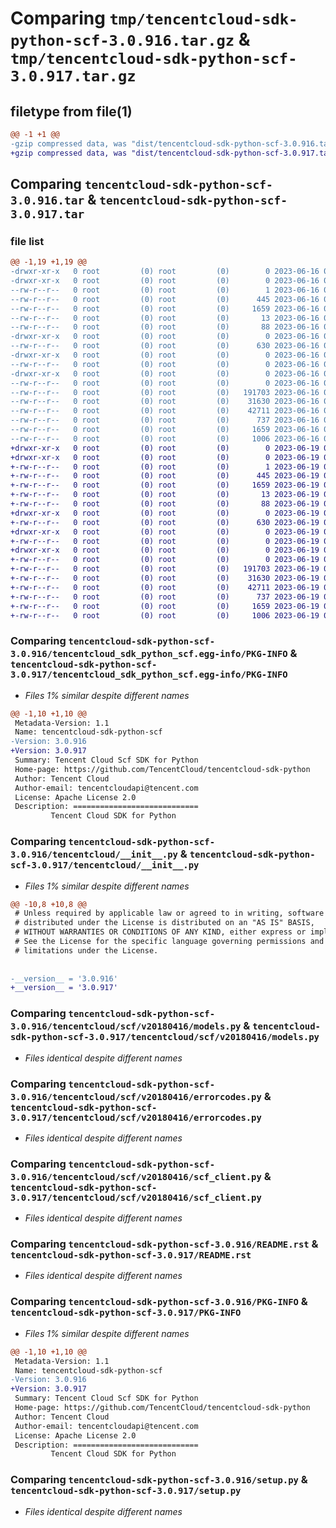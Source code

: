 # Comparing `tmp/tencentcloud-sdk-python-scf-3.0.916.tar.gz` & `tmp/tencentcloud-sdk-python-scf-3.0.917.tar.gz`

## filetype from file(1)

```diff
@@ -1 +1 @@
-gzip compressed data, was "dist/tencentcloud-sdk-python-scf-3.0.916.tar", last modified: Fri Jun 16 00:39:46 2023, max compression
+gzip compressed data, was "dist/tencentcloud-sdk-python-scf-3.0.917.tar", last modified: Mon Jun 19 00:31:32 2023, max compression
```

## Comparing `tencentcloud-sdk-python-scf-3.0.916.tar` & `tencentcloud-sdk-python-scf-3.0.917.tar`

### file list

```diff
@@ -1,19 +1,19 @@
-drwxr-xr-x   0 root         (0) root         (0)        0 2023-06-16 00:39:46.000000 tencentcloud-sdk-python-scf-3.0.916/
-drwxr-xr-x   0 root         (0) root         (0)        0 2023-06-16 00:39:46.000000 tencentcloud-sdk-python-scf-3.0.916/tencentcloud_sdk_python_scf.egg-info/
--rw-r--r--   0 root         (0) root         (0)        1 2023-06-16 00:39:46.000000 tencentcloud-sdk-python-scf-3.0.916/tencentcloud_sdk_python_scf.egg-info/dependency_links.txt
--rw-r--r--   0 root         (0) root         (0)      445 2023-06-16 00:39:46.000000 tencentcloud-sdk-python-scf-3.0.916/tencentcloud_sdk_python_scf.egg-info/SOURCES.txt
--rw-r--r--   0 root         (0) root         (0)     1659 2023-06-16 00:39:46.000000 tencentcloud-sdk-python-scf-3.0.916/tencentcloud_sdk_python_scf.egg-info/PKG-INFO
--rw-r--r--   0 root         (0) root         (0)       13 2023-06-16 00:39:46.000000 tencentcloud-sdk-python-scf-3.0.916/tencentcloud_sdk_python_scf.egg-info/top_level.txt
--rw-r--r--   0 root         (0) root         (0)       88 2023-06-16 00:39:46.000000 tencentcloud-sdk-python-scf-3.0.916/setup.cfg
-drwxr-xr-x   0 root         (0) root         (0)        0 2023-06-16 00:39:46.000000 tencentcloud-sdk-python-scf-3.0.916/tencentcloud/
--rw-r--r--   0 root         (0) root         (0)      630 2023-06-16 00:39:46.000000 tencentcloud-sdk-python-scf-3.0.916/tencentcloud/__init__.py
-drwxr-xr-x   0 root         (0) root         (0)        0 2023-06-16 00:39:46.000000 tencentcloud-sdk-python-scf-3.0.916/tencentcloud/scf/
--rw-r--r--   0 root         (0) root         (0)        0 2023-06-16 00:39:46.000000 tencentcloud-sdk-python-scf-3.0.916/tencentcloud/scf/__init__.py
-drwxr-xr-x   0 root         (0) root         (0)        0 2023-06-16 00:39:46.000000 tencentcloud-sdk-python-scf-3.0.916/tencentcloud/scf/v20180416/
--rw-r--r--   0 root         (0) root         (0)        0 2023-06-16 00:39:46.000000 tencentcloud-sdk-python-scf-3.0.916/tencentcloud/scf/v20180416/__init__.py
--rw-r--r--   0 root         (0) root         (0)   191703 2023-06-16 00:39:46.000000 tencentcloud-sdk-python-scf-3.0.916/tencentcloud/scf/v20180416/models.py
--rw-r--r--   0 root         (0) root         (0)    31630 2023-06-16 00:39:46.000000 tencentcloud-sdk-python-scf-3.0.916/tencentcloud/scf/v20180416/errorcodes.py
--rw-r--r--   0 root         (0) root         (0)    42711 2023-06-16 00:39:46.000000 tencentcloud-sdk-python-scf-3.0.916/tencentcloud/scf/v20180416/scf_client.py
--rw-r--r--   0 root         (0) root         (0)      737 2023-06-16 00:39:46.000000 tencentcloud-sdk-python-scf-3.0.916/README.rst
--rw-r--r--   0 root         (0) root         (0)     1659 2023-06-16 00:39:46.000000 tencentcloud-sdk-python-scf-3.0.916/PKG-INFO
--rw-r--r--   0 root         (0) root         (0)     1006 2023-06-16 00:39:46.000000 tencentcloud-sdk-python-scf-3.0.916/setup.py
+drwxr-xr-x   0 root         (0) root         (0)        0 2023-06-19 00:31:32.000000 tencentcloud-sdk-python-scf-3.0.917/
+drwxr-xr-x   0 root         (0) root         (0)        0 2023-06-19 00:31:32.000000 tencentcloud-sdk-python-scf-3.0.917/tencentcloud_sdk_python_scf.egg-info/
+-rw-r--r--   0 root         (0) root         (0)        1 2023-06-19 00:31:32.000000 tencentcloud-sdk-python-scf-3.0.917/tencentcloud_sdk_python_scf.egg-info/dependency_links.txt
+-rw-r--r--   0 root         (0) root         (0)      445 2023-06-19 00:31:32.000000 tencentcloud-sdk-python-scf-3.0.917/tencentcloud_sdk_python_scf.egg-info/SOURCES.txt
+-rw-r--r--   0 root         (0) root         (0)     1659 2023-06-19 00:31:32.000000 tencentcloud-sdk-python-scf-3.0.917/tencentcloud_sdk_python_scf.egg-info/PKG-INFO
+-rw-r--r--   0 root         (0) root         (0)       13 2023-06-19 00:31:32.000000 tencentcloud-sdk-python-scf-3.0.917/tencentcloud_sdk_python_scf.egg-info/top_level.txt
+-rw-r--r--   0 root         (0) root         (0)       88 2023-06-19 00:31:32.000000 tencentcloud-sdk-python-scf-3.0.917/setup.cfg
+drwxr-xr-x   0 root         (0) root         (0)        0 2023-06-19 00:31:32.000000 tencentcloud-sdk-python-scf-3.0.917/tencentcloud/
+-rw-r--r--   0 root         (0) root         (0)      630 2023-06-19 00:31:32.000000 tencentcloud-sdk-python-scf-3.0.917/tencentcloud/__init__.py
+drwxr-xr-x   0 root         (0) root         (0)        0 2023-06-19 00:31:32.000000 tencentcloud-sdk-python-scf-3.0.917/tencentcloud/scf/
+-rw-r--r--   0 root         (0) root         (0)        0 2023-06-19 00:31:32.000000 tencentcloud-sdk-python-scf-3.0.917/tencentcloud/scf/__init__.py
+drwxr-xr-x   0 root         (0) root         (0)        0 2023-06-19 00:31:32.000000 tencentcloud-sdk-python-scf-3.0.917/tencentcloud/scf/v20180416/
+-rw-r--r--   0 root         (0) root         (0)        0 2023-06-19 00:31:32.000000 tencentcloud-sdk-python-scf-3.0.917/tencentcloud/scf/v20180416/__init__.py
+-rw-r--r--   0 root         (0) root         (0)   191703 2023-06-19 00:31:32.000000 tencentcloud-sdk-python-scf-3.0.917/tencentcloud/scf/v20180416/models.py
+-rw-r--r--   0 root         (0) root         (0)    31630 2023-06-19 00:31:32.000000 tencentcloud-sdk-python-scf-3.0.917/tencentcloud/scf/v20180416/errorcodes.py
+-rw-r--r--   0 root         (0) root         (0)    42711 2023-06-19 00:31:32.000000 tencentcloud-sdk-python-scf-3.0.917/tencentcloud/scf/v20180416/scf_client.py
+-rw-r--r--   0 root         (0) root         (0)      737 2023-06-19 00:31:32.000000 tencentcloud-sdk-python-scf-3.0.917/README.rst
+-rw-r--r--   0 root         (0) root         (0)     1659 2023-06-19 00:31:32.000000 tencentcloud-sdk-python-scf-3.0.917/PKG-INFO
+-rw-r--r--   0 root         (0) root         (0)     1006 2023-06-19 00:31:32.000000 tencentcloud-sdk-python-scf-3.0.917/setup.py
```

### Comparing `tencentcloud-sdk-python-scf-3.0.916/tencentcloud_sdk_python_scf.egg-info/PKG-INFO` & `tencentcloud-sdk-python-scf-3.0.917/tencentcloud_sdk_python_scf.egg-info/PKG-INFO`

 * *Files 1% similar despite different names*

```diff
@@ -1,10 +1,10 @@
 Metadata-Version: 1.1
 Name: tencentcloud-sdk-python-scf
-Version: 3.0.916
+Version: 3.0.917
 Summary: Tencent Cloud Scf SDK for Python
 Home-page: https://github.com/TencentCloud/tencentcloud-sdk-python
 Author: Tencent Cloud
 Author-email: tencentcloudapi@tencent.com
 License: Apache License 2.0
 Description: ============================
         Tencent Cloud SDK for Python
```

### Comparing `tencentcloud-sdk-python-scf-3.0.916/tencentcloud/__init__.py` & `tencentcloud-sdk-python-scf-3.0.917/tencentcloud/__init__.py`

 * *Files 1% similar despite different names*

```diff
@@ -10,8 +10,8 @@
 # Unless required by applicable law or agreed to in writing, software
 # distributed under the License is distributed on an "AS IS" BASIS,
 # WITHOUT WARRANTIES OR CONDITIONS OF ANY KIND, either express or implied.
 # See the License for the specific language governing permissions and
 # limitations under the License.
 
 
-__version__ = '3.0.916'
+__version__ = '3.0.917'
```

### Comparing `tencentcloud-sdk-python-scf-3.0.916/tencentcloud/scf/v20180416/models.py` & `tencentcloud-sdk-python-scf-3.0.917/tencentcloud/scf/v20180416/models.py`

 * *Files identical despite different names*

### Comparing `tencentcloud-sdk-python-scf-3.0.916/tencentcloud/scf/v20180416/errorcodes.py` & `tencentcloud-sdk-python-scf-3.0.917/tencentcloud/scf/v20180416/errorcodes.py`

 * *Files identical despite different names*

### Comparing `tencentcloud-sdk-python-scf-3.0.916/tencentcloud/scf/v20180416/scf_client.py` & `tencentcloud-sdk-python-scf-3.0.917/tencentcloud/scf/v20180416/scf_client.py`

 * *Files identical despite different names*

### Comparing `tencentcloud-sdk-python-scf-3.0.916/README.rst` & `tencentcloud-sdk-python-scf-3.0.917/README.rst`

 * *Files identical despite different names*

### Comparing `tencentcloud-sdk-python-scf-3.0.916/PKG-INFO` & `tencentcloud-sdk-python-scf-3.0.917/PKG-INFO`

 * *Files 1% similar despite different names*

```diff
@@ -1,10 +1,10 @@
 Metadata-Version: 1.1
 Name: tencentcloud-sdk-python-scf
-Version: 3.0.916
+Version: 3.0.917
 Summary: Tencent Cloud Scf SDK for Python
 Home-page: https://github.com/TencentCloud/tencentcloud-sdk-python
 Author: Tencent Cloud
 Author-email: tencentcloudapi@tencent.com
 License: Apache License 2.0
 Description: ============================
         Tencent Cloud SDK for Python
```

### Comparing `tencentcloud-sdk-python-scf-3.0.916/setup.py` & `tencentcloud-sdk-python-scf-3.0.917/setup.py`

 * *Files identical despite different names*

